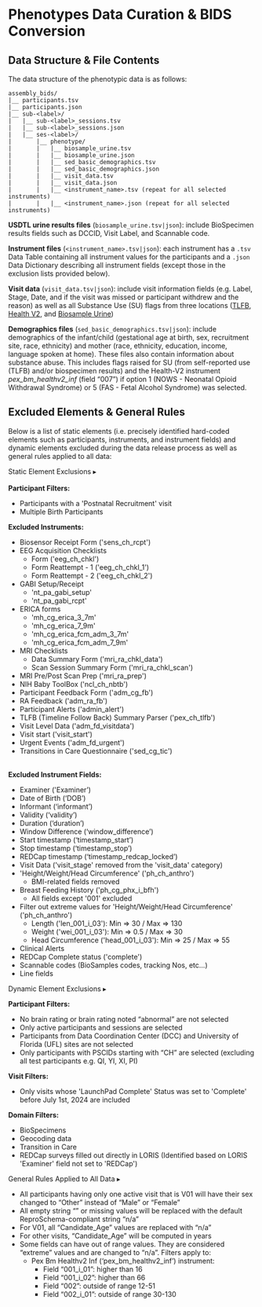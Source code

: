# Phenotypes Data Curation & BIDS Conversion

## Data Structure & File Contents

The data structure of the phenotypic data is as follows:
```
assembly_bids/ 
|__ participants.tsv
|__ participants.json 
|__ sub-<label>/
|   |__ sub-<label>_sessions.tsv
|   |__ sub-<label>_sessions.json
|   |__ ses-<label>/
|       |__ phenotype/
|       |   |__ biosample_urine.tsv
|       |   |__ biosample_urine.json
|       |   |__ sed_basic_demographics.tsv
|       |   |__ sed_basic_demographics.json
|       |   |__ visit_data.tsv
|       |   |__ visit_data.json
|       |   |__ <instrument_name>.tsv (repeat for all selected instruments)
|       |   |__ <instrument_name>.json (repeat for all selected instruments)
```

**USDTL urine results files** (`biosample_urine.tsv|json`): include BioSpecimen results fields such as DCCID, Visit Label, and Scannable code.

**Instrument files** (`<instrument_name>.tsv|json`): each instrument has a `.tsv` Data Table containing all instrument values for the participants and a `.json` Data Dictionary describing all instrument fields (except those in the exclusion lists provided below). 

**Visit data** (`visit_data.tsv|json`): include visit information fields (e.g. Label, Stage, Date, and if the visit was missed or participant withdrew and the reason) as well as all Substance Use (SU) flags from three locations ([TLFB](../measures/pregexp/substanceuse_all.md), [Health V2](../measures/pregexp/infanthealth.md), and [Biosample Urine](../measures/biospecimens/urine.md))

**Demographics files** (`sed_basic_demographics.tsv|json`): include demographics of the infant/child (gestational age at birth, sex, recruitment site, race, ethnicity) and mother (race, ethnicity, education, income, language spoken at home). These files also contain information about substance abuse. This includes flags raised for SU (from self-reported use (TLFB) and/or biospecimen results) and the Health-V2 instrument *pex_bm_healthv2_inf* (field “007”) if option 1 (NOWS - Neonatal Opioid Withdrawal Syndrome) or 5 (FAS - Fetal Alcohol Syndrome) was selected.


## Excluded Elements & General Rules
Below is a list of static elements (i.e. precisely identified hard-coded elements such as participants, instruments, and instrument fields) and dynamic elements excluded during the data release process as well as general rules applied to all data:


<p>
<div id="notification-banner" class="notification-banner" onclick="toggleCollapse(this)">
    <span class="text">Static Element Exclusions</span>
  <span class="notification-arrow">▸</span>
</div>
<div class="notification-collapsible-content">
<br>
<b>Participant Filters:</b>
<ul>
    <li>Participants with a 'Postnatal Recruitment' visit  </li>
    <li>Multiple Birth Participants</li>
</ul>

<b>Excluded Instruments:</b>
<ul>
    <li>Biosensor Receipt Form ('sens_ch_rcpt')</li>
    <li>EEG Acquisition Checklists
    <ul>
        <li>Form ('eeg_ch_chkl')</li>
        <li>Form Reattempt - 1 ('eeg_ch_chkl_1')</li>
        <li>Form Reattempt - 2 ('eeg_ch_chkl_2')</li>
    </ul>
    <li>GABI Setup/Receipt
        <ul>
        <li>'nt_pa_gabi_setup'  </li>
        <li>'nt_pa_gabi_rcpt'  </li>
        </ul>
    </li>
    <li>ERICA forms
        <ul>
        <li>'mh_cg_erica_3_7m'  </li>
        <li>'mh_cg_erica_7_9m'  </li>
        <li>'mh_cg_erica_fcm_adm_3_7m'  </li>
        <li>'mh_cg_erica_fcm_adm_7_9m'  </li>
        </ul>
    </li>
    <li>MRI Checklists
        <ul>
        <li>Data Summary Form ('mri_ra_chkl_data')  </li>
        <li>Scan Session Summary Form ('mri_ra_chkl_scan')  </li>
        </ul>
    </li>
    <li>MRI Pre/Post Scan Prep ('mri_ra_prep')</li>
    <li>NIH Baby ToolBox ('ncl_ch_nbtb')</li>
    <li>Participant Feedback Form ('adm_cg_fb')</li>
    <li>RA Feedback ('adm_ra_fb')</li>
    <li>Participant Alerts ('admin_alert')</li>
    <li>TLFB (Timeline Follow Back) Summary Parser ('pex_ch_tlfb')</li>
    <li>Visit Level Data ('adm_fd_visitdata')</li>
    <li>Visit start ('visit_start')</li>
    <li>Urgent Events ('adm_fd_urgent')</li>
    <li>Transitions in Care Questionnaire ('sed_cg_tic')</li>
</ul>

<br><b>Excluded Instrument Fields:</b>
<ul>
    <li>Examiner ('Examiner’)  </li>
    <li>Date of Birth (‘DOB’)  </li>
    <li>Informant (‘informant’)  </li>
    <li>Validity (‘validity’)  </li>
    <li>Duration (‘duration’)  </li>
    <li>Window Difference (‘window_difference’)  </li>
    <li>Start timestamp (‘timestamp_start’)  </li>
    <li>Stop timestamp (‘timestamp_stop’)  </li>
    <li>REDCap timestamp (‘timestamp_redcap_locked’)  </li>
    <li>Visit Data ('visit_stage' removed from the 'visit_data' category)  </li>
    <li>'Height/Weight/Head Circumference' ('ph_ch_anthro')
        <ul>
        <li>BMI-related fields removed  </li>
        </ul>
    </li>
    <li>Breast Feeding History ('ph_cg_phx_i_bfh')
        <ul>
        <li>All fields except '001' excluded  </li>
        </ul>
    </li>
    <li>Filter out extreme values for 'Height/Weight/Head Circumference' ('ph_ch_anthro')
        <ul>
        <li>Length ('len_001_i_03'): Min => 30 / Max => 130  </li>
        <li>Weight ('wei_001_i_03'): Min => 0.5 / Max => 30  </li>
        <li>Head Circumference ('head_001_i_03'): Min => 25 / Max => 55  </li>
        </ul>
    </li>
    <li>Clinical Alerts  </li>
    <li>REDCap Complete status ('complete')  </li>
    <li>Scannable codes (BioSamples codes, tracking Nos, etc...)  </li>
    <li>Line fields</li>
</ul>
</div>
</p>



<p>
<div id="notification-banner" class="notification-banner" onclick="toggleCollapse(this)">
    <span class="text">Dynamic Element Exclusions</span>
  <span class="notification-arrow">▸</span>
</div>
<div class="notification-collapsible-content">
</p>
<b>Participant Filters:</b>
<ul>
    <li>No brain rating or brain rating noted “abnormal” are not selected</li>
    <li>Only active participants and sessions are selected</li>
    <li>Participants from Data Coordination Center (DCC) and University of Florida (UFL) sites are not selected</li>
    <li>Only participants with PSCIDs starting with “CH” are selected (excluding all test participants e.g. QI, YI, XI, PI)</li>
</ul>

<b>Visit Filters:</b>
<ul>
    <li>Only visits whose 'LaunchPad Complete' Status was set to 'Complete' before July 1st, 2024 are included</li>
</ul>

<b>Domain Filters:</b>
<ul>
    <li>BioSpecimens</li>
    <li>Geocoding data</li>
    <li>Transition in Care</li>
    <li>REDCap surveys filled out directly in LORIS (Identified based on LORIS 'Examiner' field not set to 'REDCap')</li>
</ul>
</div>
</p>

<div id="notification-banner" class="notification-banner" onclick="toggleCollapse(this)">
    <span class="text">General Rules Applied to All Data</span>
  <span class="notification-arrow">▸</span>
</div>
<div class="notification-collapsible-content">
<p>
<ul>
    <li>All participants having only one active visit that is V01 will have their sex changed to “Other” instead of “Male” or “Female”</li>
    <li>All empty string “” or missing values will be replaced with the default ReproSchema-compliant string “n/a”</li>
    <li>For V01, all “Candidate_Age” values are replaced with “n/a”</li>
    <li>For other visits, “Candidate_Age” will be computed in years</li>
    <li>Some fields can have out of range values. They are considered “extreme” values and are changed to “n/a”. Filters apply to:
        <ul>
            <li>Pex Bm Healthv2 Inf (‘pex_bm_healthv2_inf’) instrument:
                <ul>
                    <li>Field “001_i_01”: higher than 16</li>
                    <li>Field “001_i_02”: higher than 66</li>
                    <li>Field “002”: outside of range 12-51</li>
                    <li>Field “002_i_01”: outside of range 30-130</li>
                </ul>
            </li>
        </ul>
    </li>
</ul>
</p>
</div><br>
